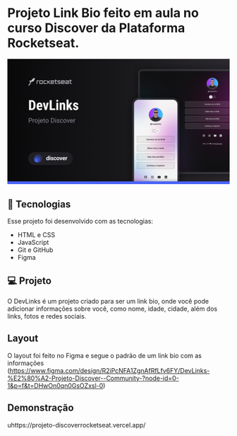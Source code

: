 <h1 >Projeto Link Bio feito em aula no curso Discover da Plataforma Rocketseat.</h1>

<img src='/assets/Cover.png'>

## :rocket: Tecnologias
Esse projeto foi desenvolvido com as tecnologias:
<ul>
<li>HTML e CSS</li>
<li>JavaScript</li>
<li>Git e GitHub</li>
<li>Figma</li>
</ul>

## :computer: Projeto

O DevLinks é um projeto criado para ser um link bio, onde você pode adicionar informações sobre você, como nome, idade, cidade, além dos links, fotos e redes sociais.

## Layout
O layout foi feito no Figma e segue o padrão de um link bio com as informações (https://www.figma.com/design/R2iPcNFA1ZgnAfRfLfv6FY/DevLinks-%E2%80%A2-Projeto-Discover--Community-?node-id=0-1&p=f&t=DHwOn0qn0GsOZxsl-0)

## Demonstração
uhttps://projeto-discoverrocketseat.vercel.app/
